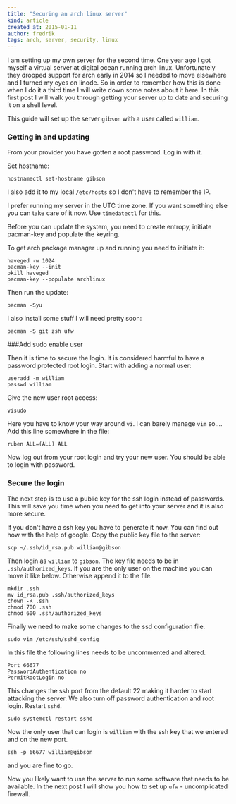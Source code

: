 ```yaml
---
title: "Securing an arch linux server"
kind: article
created_at: 2015-01-11
author: fredrik
tags: arch, server, security, linux
---
```


I am setting up my own server for the second time. One year ago I got myself a virtual server at digital ocean running arch linux. Unfortunately they dropped support for arch early in 2014 so I needed to move elsewhere and I turned my eyes on linode. So in order to remember how this is done when I do it a third time I will write down some notes about it here. In this first post I will walk you through getting your server up to date and securing it on a shell level.

This guide will set up the server `gibson`  with a user called `william`.

### Getting in and updating

From your provider you have gotten a root password. Log in with it.

Set hostname:
    
    hostnamectl set-hostname gibson

I also add it to my local `/etc/hosts` so I don't have to remember the IP.

I prefer running my server in the UTC time zone. If you want something else you can take care of it now. Use `timedatectl` for this.

Before you can update the system, you need to create entropy, initiate pacman-key and populate the keyring.

To get arch package manager up and running you need to initiate it:

    haveged -w 1024
    pacman-key --init
    pkill haveged
    pacman-key --populate archlinux

Then run the update:

    pacman -Syu

I also install some stuff I will need pretty soon:

    pacman -S git zsh ufw

###Add sudo enable user

Then it is time to secure the login. It is considered harmful to have a password protected root login. Start with adding a normal user:

    useradd -m william
    passwd william

Give the new user root access:

    visudo

Here you have to know your way around `vi`. I can barely manage `vim` so....
Add this line somewhere in the file:

    ruben ALL=(ALL) ALL

Now log out from your root login and try your new user. You should be able to login with password.

### Secure the login

The next step is to use a public key for the ssh login instead of passwords. This will save you time when you need to get into your server and it is also more secure. 

If you don't have a ssh key you have to generate it now. You can find out how with the help of google. Copy the public key file to the server:

    scp ~/.ssh/id_rsa.pub william@gibson

Then login as `william` to `gibson`. The key file needs to be in `.ssh/authorized_keys`. If you are the only user on the machine you can move it like below. Otherwise append it to the file.

    mkdir .ssh
    mv id_rsa.pub .ssh/authorized_keys
    chown -R .ssh
    chmod 700 .ssh
    chmod 600 .ssh/authorized_keys

Finally we need to make some changes to the ssd configuration file.

    sudo vim /etc/ssh/sshd_config

In this file the following lines needs to be uncommented and altered.

    Port 66677
    PasswordAuthentication no          
    PermitRootLogin no

This changes the ssh port from the default 22 making it harder to start attacking the server. We also turn off password authentication and root login. Restart `sshd`.

    sudo systemctl restart sshd

Now the only user that can login is `william` with the ssh key that we entered and on the new port.

    ssh -p 66677 william@gibson

and you are fine to go.

Now you likely want to use the server to run some software that needs to be available. In the next post I will show you how to set up `ufw` - uncomplicated firewall.
